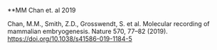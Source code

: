 **MM Chan et. al 2019 

Chan, M.M., Smith, Z.D., Grosswendt, S. et al. Molecular recording of mammalian embryogenesis. Nature 570, 77–82 (2019). https://doi.org/10.1038/s41586-019-1184-5
